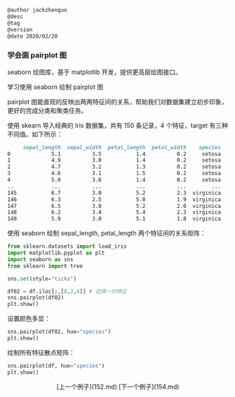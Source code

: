 
```markdown
@author jackzhenguo
@desc
@tag
@version 
@date 2020/02/20
```

### 学会画 pairplot 图
seaborn 绘图库，基于 matplotlib 开发，提供更高层绘图接口。

学习使用 seaborn 绘制 pairplot 图

pairplot 图能直观的反映出两两特征间的关系，帮助我们对数据集建立初步印象，更好的完成分类和聚类任务。

使用 skearn 导入经典的 Iris 数据集，共有 150 条记录，4 个特征，target 有三种不同值。如下所示：

```markdown
     sepal_length  sepal_width  petal_length  petal_width    species
0             5.1          3.5           1.4          0.2     setosa
1             4.9          3.0           1.4          0.2     setosa
2             4.7          3.2           1.3          0.2     setosa
3             4.6          3.1           1.5          0.2     setosa
4             5.0          3.6           1.4          0.2     setosa
..            ...          ...           ...          ...        ...
145           6.7          3.0           5.2          2.3  virginica
146           6.3          2.5           5.0          1.9  virginica
147           6.5          3.0           5.2          2.0  virginica
148           6.2          3.4           5.4          2.3  virginica
149           5.9          3.0           5.1          1.8  virginica
```

使用 seaborn 绘制 sepal_length, petal_length 两个特征间的关系矩阵：

```python
from sklearn.datasets import load_iris
import matplotlib.pyplot as plt
import seaborn as sns
from sklearn import tree

sns.set(style="ticks")

df02 = df.iloc[:,[0,2,4]] # 选择一对特征
sns.pairplot(df02)
plt.show()
```


设置颜色多显：
```python
sns.pairplot(df02, hue="species")
plt.show()
```

绘制所有特征散点矩阵：
```python
sns.pairplot(df, hue="species")
plt.show()
```
   

<center>[上一个例子](152.md)    [下一个例子](154.md)</center>